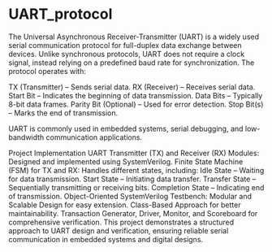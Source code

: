 # UART_protocol

The Universal Asynchronous Receiver-Transmitter (UART) is a widely used serial communication protocol for full-duplex data exchange between devices. Unlike synchronous protocols, UART does not require a clock signal, instead relying on a predefined baud rate for synchronization. The protocol operates with:

TX (Transmitter) – Sends serial data.
RX (Receiver) – Receives serial data.
Start Bit – Indicates the beginning of data transmission.
Data Bits – Typically 8-bit data frames.
Parity Bit (Optional) – Used for error detection.
Stop Bit(s) – Marks the end of transmission.

UART is commonly used in embedded systems, serial debugging, and low-bandwidth communication applications.

Project Implementation
UART Transmitter (TX) and Receiver (RX) Modules: Designed and implemented using SystemVerilog.
Finite State Machine (FSM) for TX and RX: Handles different states, including:
Idle State – Waiting for data transmission.
Start State – Initiating data transfer.
Transfer State – Sequentially transmitting or receiving bits.
Completion State – Indicating end of transmission.
Object-Oriented SystemVerilog Testbench:
Modular and Scalable Design for easy extension.
Class-Based Approach for better maintainability.
Transaction Generator, Driver, Monitor, and Scoreboard for comprehensive verification.
This project demonstrates a structured approach to UART design and verification, ensuring reliable serial communication in embedded systems and digital designs.
